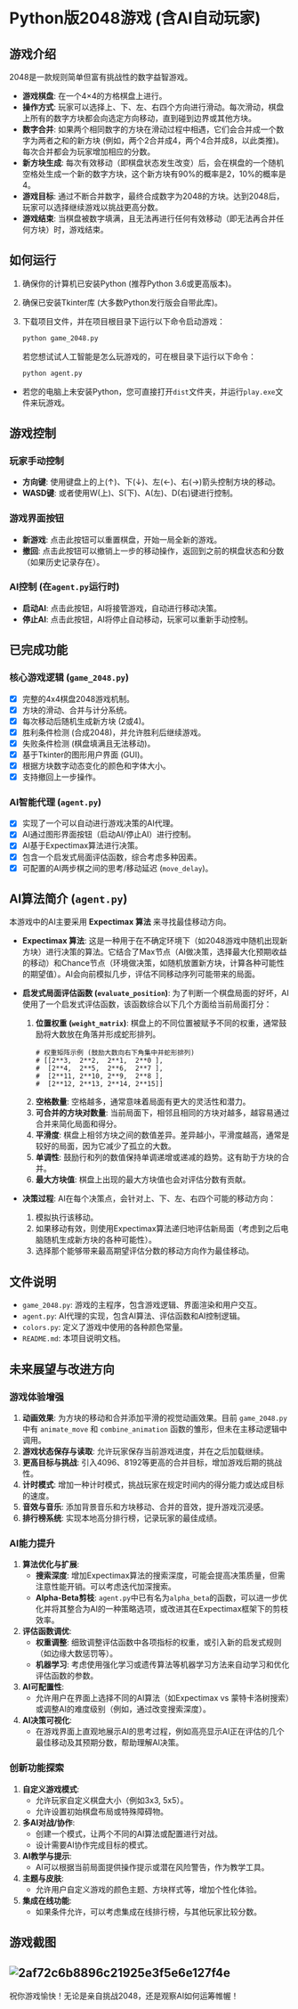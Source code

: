 # Python版2048游戏 (含AI自动玩家)

## 游戏介绍

2048是一款规则简单但富有挑战性的数字益智游戏。

- **游戏棋盘**: 在一个4×4的方格棋盘上进行。
- **操作方式**: 玩家可以选择上、下、左、右四个方向进行滑动。每次滑动，棋盘上所有的数字方块都会向选定方向移动，直到碰到边界或其他方块。
- **数字合并**: 如果两个相同数字的方块在滑动过程中相遇，它们会合并成一个数字为两者之和的新方块 (例如，两个2合并成4，两个4合并成8，以此类推)。每次合并都会为玩家增加相应的分数。
- **新方块生成**: 每次有效移动（即棋盘状态发生改变）后，会在棋盘的一个随机空格处生成一个新的数字方块，这个新方块有90%的概率是2，10%的概率是4。
- **游戏目标**: 通过不断合并数字，最终合成数字为2048的方块。达到2048后，玩家可以选择继续游戏以挑战更高分数。
- **游戏结束**: 当棋盘被数字填满，且无法再进行任何有效移动（即无法再合并任何方块）时，游戏结束。

## 如何运行

1.  确保你的计算机已安装Python (推荐Python 3.6或更高版本)。
2.  确保已安装Tkinter库 (大多数Python发行版会自带此库)。
3.  下载项目文件，并在项目根目录下运行以下命令启动游戏：

    ```bash
    python game_2048.py
    ```

    若您想试试人工智能是怎么玩游戏的，可在根目录下运行以下命令：
    ```bash
    python agent.py
    ```

-   若您的电脑上未安装Python，您可直接打开`dist`文件夹，并运行`play.exe`文件来玩游戏。


## 游戏控制

### 玩家手动控制
-   **方向键**: 使用键盘上的上(↑)、下(↓)、左(←)、右(→)箭头控制方块的移动。
-   **WASD键**: 或者使用W(上)、S(下)、A(左)、D(右)键进行控制。

### 游戏界面按钮
-   **新游戏**: 点击此按钮可以重置棋盘，开始一局全新的游戏。
-   **撤回**: 点击此按钮可以撤销上一步的移动操作，返回到之前的棋盘状态和分数（如果历史记录存在）。

### AI控制 (在`agent.py`运行时)
-   **启动AI**: 点击此按钮，AI将接管游戏，自动进行移动决策。
-   **停止AI**: 点击此按钮，AI将停止自动移动，玩家可以重新手动控制。

## 已完成功能

### 核心游戏逻辑 (`game_2048.py`)
-   [x] 完整的4x4棋盘2048游戏机制。
-   [x] 方块的滑动、合并与计分系统。
-   [x] 每次移动后随机生成新方块 (2或4)。
-   [x] 胜利条件检测 (合成2048)，并允许胜利后继续游戏。
-   [x] 失败条件检测 (棋盘填满且无法移动)。
-   [x] 基于Tkinter的图形用户界面 (GUI)。
-   [x] 根据方块数字动态变化的颜色和字体大小。
-   [x] 支持撤回上一步操作。

### AI智能代理 (`agent.py`)
-   [x] 实现了一个可以自动进行游戏决策的AI代理。
-   [x] AI通过图形界面按钮（启动AI/停止AI）进行控制。
-   [x] AI基于Expectimax算法进行决策。
-   [x] 包含一个启发式局面评估函数，综合考虑多种因素。
-   [x] 可配置的AI两步棋之间的思考/移动延迟 (`move_delay`)。

## AI算法简介 (`agent.py`)

本游戏中的AI主要采用 **Expectimax 算法** 来寻找最佳移动方向。

-   **Expectimax 算法**:
    这是一种用于在不确定环境下（如2048游戏中随机出现新方块）进行决策的算法。它结合了Max节点（AI做决策，选择最大化预期收益的移动）和Chance节点（环境做决策，如随机放置新方块，计算各种可能性的期望值）。AI会向前模拟几步，评估不同移动序列可能带来的局面。

-   **启发式局面评估函数 (`evaluate_position`)**:
    为了判断一个棋盘局面的好坏，AI使用了一个启发式评估函数，该函数综合以下几个方面给当前局面打分：
    1.  **位置权重 (`weight_matrix`)**: 棋盘上的不同位置被赋予不同的权重，通常鼓励将大数放在角落并形成蛇形排列。
        ```
        # 权重矩阵示例 (鼓励大数向右下角集中并蛇形排列)
        # [[2**3,  2**2,  2**1,  2**0 ],
        #  [2**4,  2**5,  2**6,  2**7 ],
        #  [2**11, 2**10, 2**9,  2**8 ],
        #  [2**12, 2**13, 2**14, 2**15]]
        ```
    2.  **空格数量**: 空格越多，通常意味着局面有更大的灵活性和潜力。
    3.  **可合并的方块对数量**: 当前局面下，相邻且相同的方块对越多，越容易通过合并来简化局面和得分。
    4.  **平滑度**: 棋盘上相邻方块之间的数值差异。差异越小，平滑度越高，通常是较好的局面，因为它减少了孤立的大数。
    5.  **单调性**: 鼓励行和列的数值保持单调递增或递减的趋势。这有助于方块的合并。
    6.  **最大方块值**: 棋盘上出现的最大方块值也会对评估分数有贡献。

-   **决策过程**:
    AI在每个决策点，会针对上、下、左、右四个可能的移动方向：
    1.  模拟执行该移动。
    2.  如果移动有效，则使用Expectimax算法递归地评估新局面（考虑到之后电脑随机生成新方块的各种可能性）。
    3.  选择那个能够带来最高期望评估分数的移动方向作为最佳移动。

## 文件说明

-   `game_2048.py`: 游戏的主程序，包含游戏逻辑、界面渲染和用户交互。
-   `agent.py`: AI代理的实现，包含AI算法、评估函数和AI控制逻辑。
-   `colors.py`: 定义了游戏中使用的各种颜色常量。
-   `README.md`: 本项目说明文档。

## 未来展望与改进方向

### 游戏体验增强
1.  **动画效果**: 为方块的移动和合并添加平滑的视觉动画效果。目前 `game_2048.py` 中有 `animate_move` 和 `combine_animation` 函数的雏形，但未在主移动逻辑中调用。
2.  **游戏状态保存与读取**: 允许玩家保存当前游戏进度，并在之后加载继续。
3.  **更高目标与挑战**: 引入4096、8192等更高的合并目标，增加游戏后期的挑战性。
4.  **计时模式**: 增加一种计时模式，挑战玩家在规定时间内的得分能力或达成目标的速度。
5.  **音效与音乐**: 添加背景音乐和方块移动、合并的音效，提升游戏沉浸感。
6.  **排行榜系统**: 实现本地高分排行榜，记录玩家的最佳成绩。

### AI能力提升
1.  **算法优化与扩展**:
    *   **搜索深度**: 增加Expectimax算法的搜索深度，可能会提高决策质量，但需注意性能开销。可以考虑迭代加深搜索。
    *   **Alpha-Beta剪枝**: `agent.py`中已有名为`alpha_beta`的函数，可以进一步优化并将其整合为AI的一种策略选项，或改进其在Expectimax框架下的剪枝效率。
2.  **评估函数调优**:
    *   **权重调整**: 细致调整评估函数中各项指标的权重，或引入新的启发式规则（如边缘大数惩罚等）。
    *   **机器学习**: 考虑使用强化学习或遗传算法等机器学习方法来自动学习和优化评估函数的参数。
3.  **AI可配置性**:
    *   允许用户在界面上选择不同的AI算法（如Expectimax vs 蒙特卡洛树搜索）或调整AI的难度级别（例如，通过改变搜索深度）。
4.  **AI决策可视化**:
    *   在游戏界面上直观地展示AI的思考过程，例如高亮显示AI正在评估的几个最佳移动及其预期分数，帮助理解AI决策。

### 创新功能探索
1.  **自定义游戏模式**:
    *   允许玩家自定义棋盘大小（例如3x3, 5x5）。
    *   允许设置初始棋盘布局或特殊障碍物。
2.  **多AI对战/协作**:
    *   创建一个模式，让两个不同的AI算法或配置进行对战。
    *   设计需要AI协作完成目标的模式。
3.  **AI教学与提示**:
    *   AI可以根据当前局面提供操作提示或潜在风险警告，作为教学工具。
4.  **主题与皮肤**:
    *   允许用户自定义游戏的颜色主题、方块样式等，增加个性化体验。
5.  **集成在线功能**:
    *   如果条件允许，可以考虑集成在线排行榜，与其他玩家比较分数。

## 游戏截图

![2af72c6b8896c21925e3f5e6e127f4e](https://github.com/user-attachments/assets/74441625-2c42-4b8f-ac28-892ea9688c73)
---

祝你游戏愉快！无论是亲自挑战2048，还是观察AI如何运筹帷幄！
